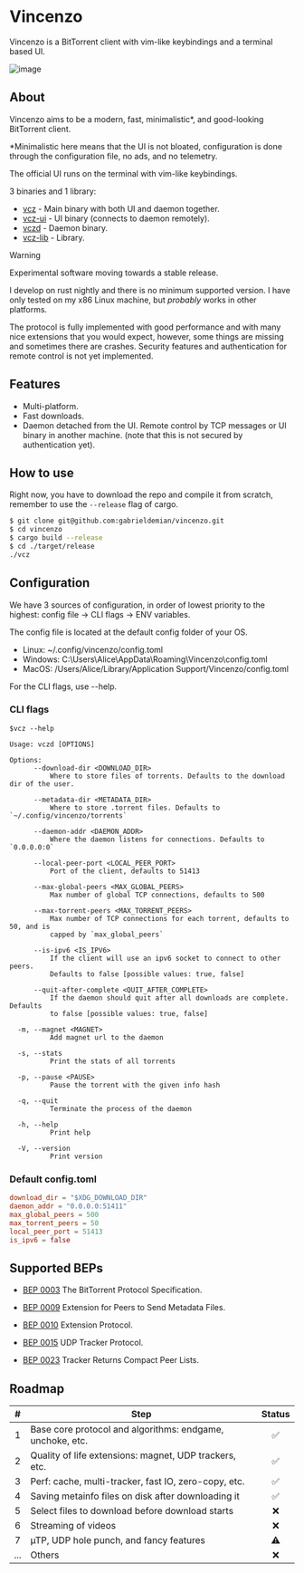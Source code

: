 # Vincenzo

Vincenzo is a BitTorrent client with vim-like keybindings and a terminal based UI.

![image](tape.gif)

## About

Vincenzo aims to be a modern, fast, minimalistic\*, and good-looking BitTorrent client.

\*Minimalistic here means that the UI is not bloated, configuration is done
through the configuration file, no ads, and no telemetry.

The official UI runs on the terminal with vim-like keybindings.

3 binaries and 1 library:

- [vcz](crates/vcz) - Main binary with both UI and daemon together.
- [vcz-ui](crates/vcz-ui) - UI binary (connects to daemon remotely).
- [vczd](crates/vcz-daemon) - Daemon binary.
- [vcz-lib](crates/vcz-lib) - Library.

> [!WARNING]
> Experimental software moving towards a stable release.
>
> I develop on rust nightly and there is no minimum supported version.
> I have only tested on my x86 Linux machine, but _probably_ works in other platforms.
>
> The protocol is fully implemented with good performance and with many nice
> extensions that you would expect, however, some things are missing and sometimes
> there are crashes. Security features and authentication for remote
> control is not yet implemented.

## Features

- Multi-platform.
- Fast downloads.
- Daemon detached from the UI. Remote control by TCP messages or UI binary in
  another machine. (note that this is not secured by authentication yet).

## How to use

Right now, you have to download the repo and compile it from scratch, remember
to use the `--release` flag of cargo.

```bash
$ git clone git@github.com:gabrieldemian/vincenzo.git
$ cd vincenzo
$ cargo build --release
$ cd ./target/release
./vcz
```

## Configuration

We have 3 sources of configuration, in order of lowest priority to the highest:
config file -> CLI flags -> ENV variables.

The config file is located at the default config folder of your OS.

- Linux: ~/.config/vincenzo/config.toml
- Windows: C:\\Users\\Alice\\AppData\\Roaming\\Vincenzo\\config.toml
- MacOS: /Users/Alice/Library/Application Support/Vincenzo/config.toml

For the CLI flags, use --help.

### CLI flags

```text
$vcz --help

Usage: vczd [OPTIONS]

Options:
      --download-dir <DOWNLOAD_DIR>
          Where to store files of torrents. Defaults to the download dir of the user.

      --metadata-dir <METADATA_DIR>
          Where to store .torrent files. Defaults to `~/.config/vincenzo/torrents`

      --daemon-addr <DAEMON_ADDR>
          Where the daemon listens for connections. Defaults to `0.0.0.0:0`

      --local-peer-port <LOCAL_PEER_PORT>
          Port of the client, defaults to 51413

      --max-global-peers <MAX_GLOBAL_PEERS>
          Max number of global TCP connections, defaults to 500

      --max-torrent-peers <MAX_TORRENT_PEERS>
          Max number of TCP connections for each torrent, defaults to 50, and is
          capped by `max_global_peers`

      --is-ipv6 <IS_IPV6>
          If the client will use an ipv6 socket to connect to other peers.
          Defaults to false [possible values: true, false]

      --quit-after-complete <QUIT_AFTER_COMPLETE>
          If the daemon should quit after all downloads are complete. Defaults
          to false [possible values: true, false]

  -m, --magnet <MAGNET>
          Add magnet url to the daemon

  -s, --stats
          Print the stats of all torrents

  -p, --pause <PAUSE>
          Pause the torrent with the given info hash

  -q, --quit
          Terminate the process of the daemon

  -h, --help
          Print help

  -V, --version
          Print version
```

### Default config.toml

```toml
download_dir = "$XDG_DOWNLOAD_DIR"
daemon_addr = "0.0.0.0:51411"
max_global_peers = 500
max_torrent_peers = 50
local_peer_port = 51413
is_ipv6 = false
```

## Supported BEPs

- [BEP 0003](http://www.bittorrent.org/beps/bep_0003.html)
The BitTorrent Protocol Specification.

- [BEP 0009](http://www.bittorrent.org/beps/bep_0009.html)
Extension for Peers to Send Metadata Files.

- [BEP 0010](http://www.bittorrent.org/beps/bep_0010.html)
Extension Protocol.

- [BEP 0015](http://www.bittorrent.org/beps/bep_0015.html)
UDP Tracker Protocol.

- [BEP 0023](http://www.bittorrent.org/beps/bep_0023.html)
Tracker Returns Compact Peer Lists.

## Roadmap

|  #  | Step                                                      | Status |
| :-: | --------------------------------------------------------- | :----: |
|  1  | Base core protocol and algorithms: endgame, unchoke, etc. |   ✅   |
|  2  | Quality of life extensions: magnet, UDP trackers, etc.    |   ✅   |
|  3  | Perf: cache, multi-tracker, fast IO, zero-copy, etc.      |   ✅   |
|  4  | Saving metainfo files on disk after downloading it        |   ✅   |
|  5  | Select files to download before download starts           |   ❌   |
|  6  | Streaming of videos                                       |   ❌   |
|  7  | µTP, UDP hole punch, and fancy features                   |   ⚠️   |
| ... | Others                                                    |   ❌   |
